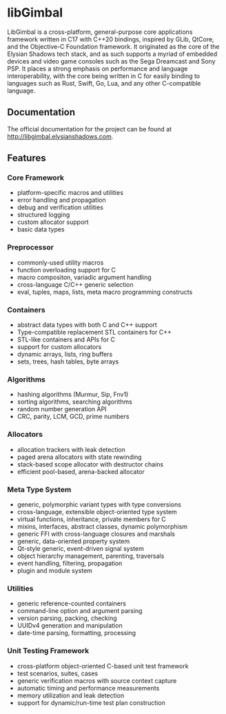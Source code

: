 # libGimbal #
LibGimbal is a cross-platform, general-purpose core applications framework written in C17 with C++20 bindings, inspired by GLib, QtCore, and the Objective-C Foundation framework. It originated as the core of the Elysian Shadows tech stack, and as such supports a myriad of embedded devices and video game consoles such as the Sega Dreamcast and Sony PSP. It places a strong emphasis on performance and language interoperability, with the core being written in C for easily binding to languages such as Rust, Swift, Go, Lua, and any other C-compatible language.

## Documentation ##
The official documentation for the project can be found at http://libgimbal.elysianshadows.com.

## Features ##
### Core Framework ###
- platform-specific macros and utilities
- error handling and propagation
- debug and verification utilities
- structured logging
- custom allocator support
- basic data types

### Preprocessor ###
- commonly-used utility macros
- function overloading support for C
- macro compositon, variadic argument handling
- cross-language C/C++ generic selection
- eval, tuples, maps, lists, meta macro programming constructs

### Containers ###
- abstract data types with both C and C++ support
- Type-compatible replacement STL containers for C++
- STL-like containers and APIs for C
- support for custom allocators
- dynamic arrays, lists, ring buffers
- sets, trees, hash tables, byte arrays

### Algorithms ###
- hashing algorithms (Murmur, Sip, Fnv1)
- sorting algorithms, searching algorithms
- random number generation API
- CRC, parity, LCM, GCD, prime numbers

### Allocators ###
- allocation trackers with leak detection
- paged arena allocators with state rewinding
- stack-based scope allocator with destructor chains
- efficient pool-based, arena-backed allocator

### Meta Type System ###
- generic, polymorphic variant types with type conversions
- cross-language, extensible object-oriented type system
- virtual functions, inheritance, private members for C
- mixins, interfaces, abstract classes, dynamic polymorphism
- generic FFI with cross-language closures and marshals
- generic, data-oriented property system
- Qt-style generic, event-driven signal system
- object hierarchy management, parenting, traversals
- event handling, filtering, propagation
- plugin and module system

### Utilities ###
- generic reference-counted containers
- command-line option and argument parsing
- version parsing, packing, checking
- UUIDv4 generation and manipulation
- date-time parsing, formatting, processing

### Unit Testing Framework ###
- cross-platform object-oriented C-based unit test framework
- test scenarios, suites, cases
- generic verification macros with source context capture
- automatic timing and performance measurements
- memory utilization and leak detection
- support for dynamic/run-time test plan construction
